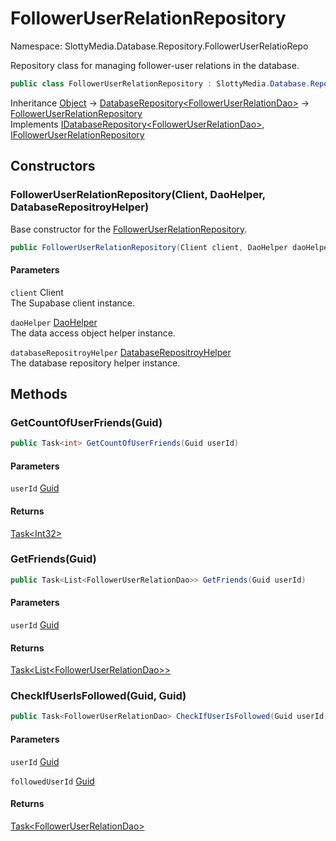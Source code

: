 # FollowerUserRelationRepository

Namespace: SlottyMedia.Database.Repository.FollowerUserRelatioRepo

Repository class for managing follower-user relations in the database.

```csharp
public class FollowerUserRelationRepository : SlottyMedia.Database.Repository.DatabaseRepository`1[[SlottyMedia.Database.Daos.FollowerUserRelationDao, SlottyMedia.Database, Version=1.0.0.0, Culture=neutral, PublicKeyToken=null]], SlottyMedia.Database.Repository.IDatabaseRepository`1[[SlottyMedia.Database.Daos.FollowerUserRelationDao, SlottyMedia.Database, Version=1.0.0.0, Culture=neutral, PublicKeyToken=null]], IFollowerUserRelationRepository
```

Inheritance [Object](https://docs.microsoft.com/en-us/dotnet/api/system.object) → [DatabaseRepository&lt;FollowerUserRelationDao&gt;](./slottymedia.database.repository.databaserepository-1.md) → [FollowerUserRelationRepository](./slottymedia.database.repository.followeruserrelatiorepo.followeruserrelationrepository.md)<br>
Implements [IDatabaseRepository&lt;FollowerUserRelationDao&gt;](./slottymedia.database.repository.idatabaserepository-1.md), [IFollowerUserRelationRepository](./slottymedia.database.repository.followeruserrelatiorepo.ifolloweruserrelationrepository.md)

## Constructors

### **FollowerUserRelationRepository(Client, DaoHelper, DatabaseRepositroyHelper)**

Base constructor for the [FollowerUserRelationRepository](./slottymedia.database.repository.followeruserrelatiorepo.followeruserrelationrepository.md).

```csharp
public FollowerUserRelationRepository(Client client, DaoHelper daoHelper, DatabaseRepositroyHelper databaseRepositroyHelper)
```

#### Parameters

`client` Client<br>
The Supabase client instance.

`daoHelper` [DaoHelper](./slottymedia.database.helper.daohelper.md)<br>
The data access object helper instance.

`databaseRepositroyHelper` [DatabaseRepositroyHelper](./slottymedia.database.helper.databaserepositroyhelper.md)<br>
The database repository helper instance.

## Methods

### **GetCountOfUserFriends(Guid)**

```csharp
public Task<int> GetCountOfUserFriends(Guid userId)
```

#### Parameters

`userId` [Guid](https://docs.microsoft.com/en-us/dotnet/api/system.guid)<br>

#### Returns

[Task&lt;Int32&gt;](https://docs.microsoft.com/en-us/dotnet/api/system.threading.tasks.task-1)<br>

### **GetFriends(Guid)**

```csharp
public Task<List<FollowerUserRelationDao>> GetFriends(Guid userId)
```

#### Parameters

`userId` [Guid](https://docs.microsoft.com/en-us/dotnet/api/system.guid)<br>

#### Returns

[Task&lt;List&lt;FollowerUserRelationDao&gt;&gt;](https://docs.microsoft.com/en-us/dotnet/api/system.threading.tasks.task-1)<br>

### **CheckIfUserIsFollowed(Guid, Guid)**

```csharp
public Task<FollowerUserRelationDao> CheckIfUserIsFollowed(Guid userId, Guid followedUserId)
```

#### Parameters

`userId` [Guid](https://docs.microsoft.com/en-us/dotnet/api/system.guid)<br>

`followedUserId` [Guid](https://docs.microsoft.com/en-us/dotnet/api/system.guid)<br>

#### Returns

[Task&lt;FollowerUserRelationDao&gt;](https://docs.microsoft.com/en-us/dotnet/api/system.threading.tasks.task-1)<br>
